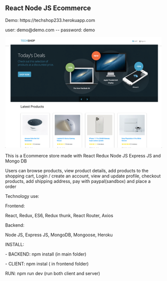<h2 >React Node JS Ecommerce </h2>
Demo: https://techshop233.herokuapp.com
<p> user: demo@demo.com -- 
password: demo 
 </p>
 <img src="https://raw.githubusercontent.com/juanluissv/MernStore/master/screen.png" />

<p> This is a Ecommerce store made with React Redux Node JS Express JS and Mongo DB </p>
<p> Users can browse products, view product details, add products to the shopping cart, Login / create an account, view and update profile, checkout products, add shipping address, pay with paypal(sandbox) and place a order
</p>
<p>Technology use:</p>
<p>Frontend: </p>
<p> React, Redux, ES6, Redux thunk, React Router, Axios
<p>Backend: </p>
<p> Node JS, Express JS, MongoDB, Mongoose, Heroku </p>
<p>
<p>INSTALL: </P>
<p> - BACKEND: npm install (in main folder) </p>
<p> - CLIENT: npm instal ( in frontend folder) </p>

<p>RUN:
npm run dev (run both client and server)
</p>  
  



